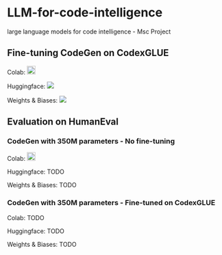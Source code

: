 # LLM-for-code-intelligence
large language models for code intelligence - Msc Project



## Fine-tuning CodeGen on CodexGLUE

Colab: <a href="https://colab.research.google.com/drive/1B_cfCkliI-UuNemmgMmXqxgjnDLslAq1?usp=sharing"><img src="https://colab.research.google.com/assets/colab-badge.svg" height=20></a>  

Huggingface: <a href="https://huggingface.co/ammarnasr/codegen-350M-multi-ft-on-code-x-glue-tc"><img src="https://img.shields.io/badge/huggingface-Model-blue"></a>

Weights & Biases: <a href="https://wandb.ai/ammarnasr/codegen_ft_on_codexglue?workspace=user-ammarnasr"><img src="https://img.shields.io/badge/wandb-Report-blue"></a>


## Evaluation on HumanEval

### CodeGen with 350M parameters - No fine-tuning

Colab: <a href="https://colab.research.google.com/drive/17cnKw8n2ELFLdu9i7zqi5mb99QdZdaax?usp=sharing"><img src="https://colab.research.google.com/assets/colab-badge.svg" height=20></a>

<!-- TODO: add Hugging Face and WandB -->

Huggingface: TODO

Weights & Biases: TODO

### CodeGen with 350M parameters - Fine-tuned on CodexGLUE
<!-- TODO: add Colab, HuggingFace and WandB -->

Colab: TODO

Huggingface: TODO

Weights & Biases: TODO